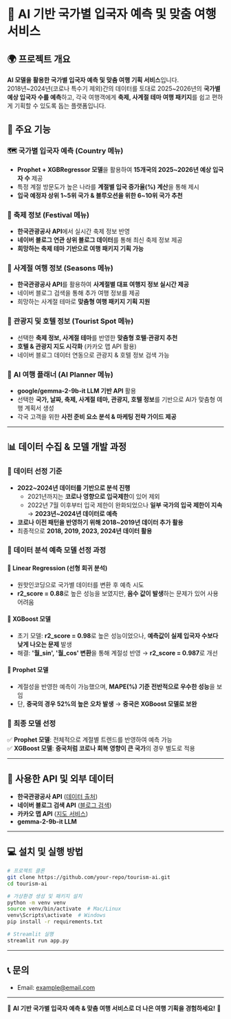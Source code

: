 # 📌 AI 기반 국가별 입국자 예측 및 맞춤 여행 서비스

## 🌍 프로젝트 개요
**AI 모델을 활용한 국가별 입국자 예측 및 맞춤 여행 기획 서비스**입니다.  
2018년\~2024년(코로나 특수기 제외)간의 데이터를 토대로 2025\~2026년의 **국가별 예상 입국자 수를 예측**하고,
각국 여행객에게 **축제, 사계절 테마 여행 패키지**를 쉽고 편하게 기획할 수 있도록 돕는 플랫폼입니다.  

## 🚀 주요 기능

### 🗺️ **국가별 입국자 예측 (Country 메뉴)**
- **Prophet + XGBRegressor 모델**을 활용하여 **15개국의 2025~2026년 예상 입국자 수** 제공
- 특정 계절 방문도가 높은 나라를 **계절별 입국 증가율(%) 계산**을 통해 제시
- **입국 예정자 상위 1~5위 국가 & 블루오션을 위한 6~10위 국가 추천**

### 🎉 **축제 정보 (Festival 메뉴)**
- **한국관광공사 API**에서 실시간 축제 정보 반영
- **네이버 블로그 연관 상위 블로그 데이터**를 통해 최신 축제 정보 제공
- **희망하는 축제 테마 기반으로 여행 패키지 기획 가능**

### 🍁 **사계절 여행 정보 (Seasons 메뉴)**
- **한국관광공사 API**를 활용하여 **사계절별 대표 여행지 정보 실시간 제공**
- 네이버 블로그 검색을 통해 추가 여행 정보를 제공
- 희망하는 사계절 테마로 **맞춤형 여행 패키지 기획 지원**

### 🏨 **관광지 및 호텔 정보 (Tourist Spot 메뉴)**
- 선택한 **축제 정보, 사계절 테마**를 반영한 **맞춤형 호텔·관광지 추천**
- **호텔 & 관광지 지도 시각화** (카카오 맵 API 활용)
- 네이버 블로그 데이터 연동으로 관광지 & 호텔 정보 검색 가능

### 🤖 **AI 여행 플래너 (AI Planner 메뉴)**
- **google/gemma-2-9b-it LLM 기반 API** 활용
- 선택한 **국가, 날짜, 축제, 사계절 테마, 관광지, 호텔 정보**를 기반으로 AI가 맞춤형 여행 계획서 생성
- 각국 고객을 위한 **사전 준비 요소 분석 & 마케팅 전략 가이드 제공**

---

## 📊 **데이터 수집 & 모델 개발 과정**

### 📌 **데이터 선정 기준**
- **2022~2024년 데이터를 기반으로 분석 진행**
    - 2021년까지는 **코로나 영향으로 입국제한**이 있어 제외
    - 2022년 7월 이후부터 입국 제한이 완화되었으나 **일부 국가의 입국 제한이 지속** → **2023년~2024년 데이터로 예측**
- **코로나 이전 패턴을 반영하기 위해 2018~2019년 데이터 추가 활용**
- 최종적으로 **2018, 2019, 2023, 2024년 데이터 활용**

### 📌 **데이터 분석 예측 모델 선정 과정**

#### **🔹 Linear Regression (선형 회귀 분석)**
- 원핫인코딩으로 국가별 데이터를 변환 후 예측 시도
- **r2_score = 0.88**로 높은 성능을 보였지만, **음수 값이 발생**하는 문제가 있어 사용 어려움

#### **🔹 XGBoost 모델**
- 초기 모델: **r2_score = 0.98**로 높은 성능이었으나, **예측값이 실제 입국자 수보다 낮게 나오는 문제** 발생
- 해결: **'월_sin', '월_cos' 변환**을 통해 계절성 반영 → **r2_score = 0.987**로 개선

#### **🔹 Prophet 모델**
- 계절성을 반영한 예측이 가능했으며, **MAPE(%) 기준 전반적으로 우수한 성능**을 보임
- 단, **중국의 경우 52%의 높은 오차 발생** → **중국은 XGBoost 모델로 보완**

### 📌 **최종 모델 선정**
✅ **Prophet 모델**: 전체적으로 계절별 트렌드를 반영하여 예측 가능  
✅ **XGBoost 모델**: **중국처럼 코로나 회복 영향이 큰 국가**의 경우 별도로 적용  

---

## 📡 **사용한 API 및 외부 데이터**
- **한국관광공사 API** ([데이터 출처](https://www.data.go.kr/data/15101578/openapi.do#/API))
- **네이버 블로그 검색 API** ([블로그 검색](https://openapi.naver.com/v1/search/blog.json))
- **카카오 맵 API** ([지도 서비스](https://developers.kakao.com/console/app/1196178/config/platform))
- **gemma-2-9b-it LLM**
---

## 💻 **설치 및 실행 방법**
```bash
# 프로젝트 클론
git clone https://github.com/your-repo/tourism-ai.git
cd tourism-ai

# 가상환경 생성 및 패키지 설치
python -m venv venv
source venv/bin/activate  # Mac/Linux
venv\Scripts\activate  # Windows
pip install -r requirements.txt

# Streamlit 실행
streamlit run app.py
```

---

## 📞 **문의**
- Email: example@email.com
---

🎉 **AI 기반 국가별 입국자 예측 & 맞춤 여행 서비스로 더 나은 여행 기획을 경험하세요!** 🚀
